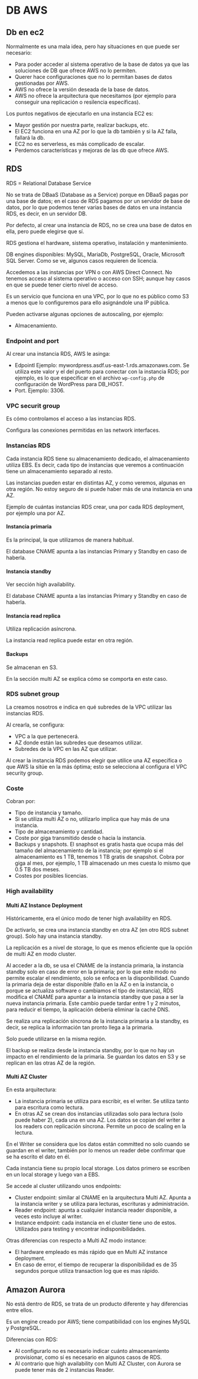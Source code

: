 # DB AWS

## Db en ec2

Normalmente es una mala idea, pero hay situaciones en que puede ser necesario:

- Para poder acceder al sistema operativo de la base de datos ya que las soluciones de DB que ofrece AWS no lo permiten.
- Querer hace configuraciones que no lo permitan bases de datos gestionadas por AWS.
- AWS no ofrece la versión deseada de la base de datos.
- AWS no ofrece la arquitectura que necesitamos (por ejemplo para conseguir una replicación o resilencia específicas).

Los puntos negativos de ejecutarlo en una instancia EC2 es:

- Mayor gestión por nuestra parte, realizar backups, etc.
- El EC2 funciona en una AZ por lo que la db también y si la AZ falla, fallará la db.
- EC2 no es serverless, es más complicado de escalar.
- Perdemos características y mejoras de las db que ofrece AWS.

## RDS

RDS = Relational Database Service

No se trata de DBaaS (Database as a Service) porque en DBaaS pagas por una base de datos; en el caso de RDS pagamos por un servidor de base de datos, por lo que podemos tener varias bases de datos en una instancia RDS, es decir, en un servidor DB.

Por defecto, al crear una instancia de RDS, no se crea una base de datos en ella, pero puede elegirse que sí.

RDS gestiona el hardware, sistema operativo, instalación y mantenimiento.

DB engines disponibles: MySQL, MariaDb, PostgreSQL, Oracle, Microsoft SQL Server. Como se ve, algunos casos requieren de licencia.

Accedemos a las instancias por VPN o con AWS Direct Connect. No tenemos acceso al sistema operativo o acceso con SSH; aunque hay casos en que se puede tener cierto nivel de acceso.

Es un servicio que funciona en una VPC, por lo que no es público como S3 a menos que lo configuremos para ello asignándole una IP pública.

Pueden activarse algunas opciones de autoscaling, por ejemplo:

- Almacenamiento.

### Endpoint and port

Al crear una instancia RDS, AWS le asinga:

- Edpointl Ejemplo: mywordpress.asdf.us-east-1.rds.amazonaws.com. Se utiliza este valor y el del puerto para conectar con la instancia RDS; por ejemplo, es lo que especificar en el archivo `wp-config.php` de configuración de WordPress para DB_HOST.
- Port. Ejemplo: 3306.

### VPC securit group

Es cómo controlamos el acceso a las instancias RDS.

Configura las conexiones permitidas en las network interfaces.

### Instancias RDS

Cada instancia RDS tiene su almacenamiento dedicado, el almacenamiento utiliza EBS. Es decir, cada tipo de instancias que veremos a continuación tiene un almacenamiento separado al resto.

Las instancias pueden estar en distintas AZ, y como veremos, algunas en otra región. No estoy seguro de si puede haber más de una instancia en una AZ.

Ejemplo de cuántas instancias RDS crear, una por cada RDS deployment, por ejemplo una por AZ.

#### Instancia primaria

Es la principal, la que utilizamos de manera habitual.

El database CNAME apunta a las instancias Primary y Standby en caso de haberla.

#### Instancia standby

Ver sección high availability.

El database CNAME apunta a las instancias Primary y Standby en caso de haberla.


#### Instancia read replica

Utiliza replicación asíncrona.

La instancia read replica puede estar en otra región.

#### Backups

Se almacenan en S3.

En la sección multi AZ se explica cómo se comporta en este caso.

### RDS subnet group

La creamos nosotros e indica en qué subredes de la VPC utilizar las instancias RDS.

Al crearla, se configura:

- VPC a la que pertenecerá.
- AZ donde están las subredes que deseamos utilizar.
- Subredes de la VPC en las AZ que utilizar.

Al crear la instancia RDS podemos elegir que utilice una AZ específica o que AWS la sitúe en la más óptima; esto se selecciona al configura el VPC security group.

### Coste

Cobran por:

- Tipo de instancia y tamaño.
- Si se utiliza multi AZ o no, utilizarlo implica que hay más de una instancia.
- Tipo de almacenamiento y cantidad.
- Coste por giga transmitido desde o hacia la instancia.
- Backups y snapshots. El snaphsot es gratis hasta que ocupa más del tamaño del almacenamiento de la instancia; por ejemplo si el almacenamiento es 1 TB, tenemos 1 TB gratis de snapshot. Cobra por giga al mes, por ejemplo, 1 TB almacenado un mes cuesta lo mismo que 0.5 TB dos meses.
- Costes por posibles licencias.

### High availability

#### Multi AZ Instance Deployment

Históricamente, era el único modo de tener high availability en RDS.

De activarlo, se crea una instancia standby en otra AZ (en otro RDS subnet group). Solo hay una instancia standby.

La replicación es a nivel de storage, lo que es menos eficiente que la opción de multi AZ en modo cluster.

Al acceder a la db, se usa el CNAME de la instancia primaria, la instancia standby solo en caso de error en la primaria; por lo que este modo no permite escalar el rendimiento, solo se enfoca en la disponibilidad. Cuando la primaria deja de estar disponible (fallo en la AZ o en la instancia, o porque se actualiza software o cambiamos el tipo de instancia), RDS modifica el CNAME para apuntar a la instancia standby que pasa a ser la nueva instancia primaria. Este cambio puede tardar entre 1 y 2 minutos, para reducir el tiempo, la aplicación debería eliminar la caché DNS.

Se realiza una replicación síncrona de la instancia primaria a la standby, es decir, se replica la información tan pronto llega a la primaria.

Solo puede utilizarse en la misma región.

El backup se realiza desde la instancia standby, por lo que no hay un impacto en el rendimiento de la primaria. Se guardan los datos en S3 y se replican en las otras AZ de la región.

#### Multi AZ Cluster

En esta arquitectura:

- La instancia primaria se utiliza para escribir, es el writer. Se utiliza tanto para escritura como lectura.
- En otras AZ se crean dos instancias utilizadas solo para lectura (solo puede haber 2), cada una en una AZ. Los datos se copian del writer a los readers con replicación síncrona. Permite un poco de scaling en la lectura.

En el Writer se considera que los datos están committed no solo cuando se guardan en el writer, también por lo menos un reader debe confirmar que se ha escrito el dato en él.

Cada instancia tiene su propio local storage. Los datos primero se escriben en un local storage y luego van a EBS.

Se accede al cluster utilizando unos endpoints:

- Cluster endpoint: similar al CNAME en la arquitectura Multi AZ. Apunta a la instancia writer y se utiliza para lecturas, escrituras y administración.
- Reader endpoint: apunta a cualquier instancia reader disponible, a veces esto incluye al writer.
- Instance endpoint: cada instancia en el cluster tiene uno de estos. Utilizados para testing y encontrar indisponibilidades.

Otras diferencias con respecto a Multi AZ modo instance:

- El hardware empleado es más rápido que en Multi AZ instance deployment.
- En caso de error, el tiempo de recuperar la disponibilidad es de 35 segundos porque utiliza transaction log que es mas rápido.

## Amazon Aurora

No está dentro de RDS, se trata de un producto diferente y hay diferencias entre ellos.

Es un engine creado por AWS; tiene compatibilidad con los engines MySQL y PostgreSQL.

Diferencias con RDS:

- Al configurarlo no es necesario indicar cuánto almacenamiento provisionar, como sí es necesario en algunos casos de RDS.
- Al contrario que high availability con Multi AZ Cluster, con Aurora se puede tener más de 2 instancias Reader.
